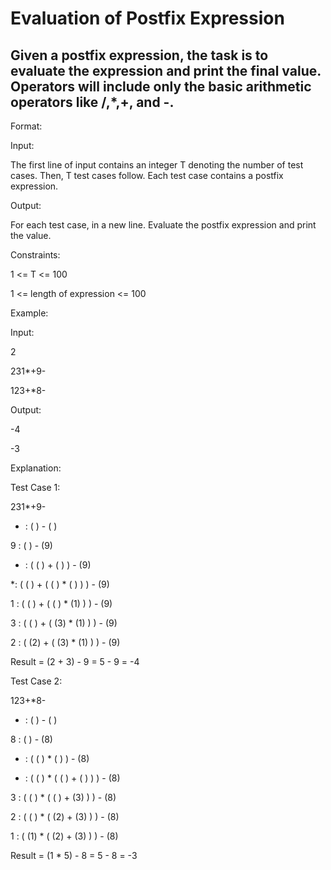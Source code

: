 # Evaluation of Postfix Expression
## Given a postfix expression, the task is to evaluate the expression and print the final value. Operators will include only the basic arithmetic operators like /,*,+, and -. 



Format:

﻿Input:

The first line of input contains an integer T denoting the number of test cases. Then, T test cases follow. Each test case contains a postfix expression.

Output:

For each test case, in a new line. Evaluate the postfix expression and print the value.



Constraints:

1 <= T <= 100

1 <= length of expression <= 100



Example:

Input:

2

231*+9-

123+*8-

Output:

-4

-3

Explanation: 

Test Case 1: 

231*+9-

- : ( ) - ( )

9 : ( ) - (9)

+ : ( ( ) + ( ) ) - (9)

*: ( ( ) + ( ( ) * ( ) ) ) - (9)

1 : ( ( ) + ( ( ) * (1) ) ) - (9)

3 : ( ( ) + ( (3) * (1) ) ) - (9)

2 : ( (2) + ( (3) * (1) ) ) - (9) 

Result = (2 + 3) - 9 = 5 - 9 = -4

Test Case 2: 

123+*8-

- : ( ) - ( )

8 : ( ) - (8)

* : ( ( ) * ( ) ) - (8)

+ : ( ( ) * ( ( ) + ( ) ) ) - (8)

3 : ( ( ) * ( ( ) + (3) ) ) - (8)

2 : ( ( ) * ( (2) + (3) ) ) - (8)

1 : ( (1) * ( (2) + (3) ) ) - (8) 

Result = (1 * 5) - 8 = 5 - 8 = -3